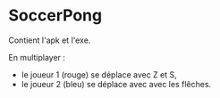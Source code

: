 # SoccerPong

Contient l'apk et l'exe.

En multiplayer :
  - le joueur 1 (rouge) se déplace avec Z et S,
  - le joueur 2 (bleu) se déplace avec avec les flêches.
